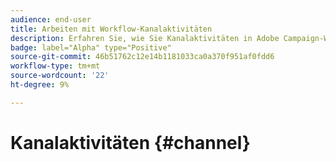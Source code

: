 ```yaml
---
audience: end-user
title: Arbeiten mit Workflow-Kanalaktivitäten
description: Erfahren Sie, wie Sie Kanalaktivitäten in Adobe Campaign-Web-Workflows verwenden.
badge: label="Alpha" type="Positive"
source-git-commit: 46b51762c12e14b1181033ca0a370f951af0fdd6
workflow-type: tm+mt
source-wordcount: '22'
ht-degree: 9%

---
```


# Kanalaktivitäten {#channel}
